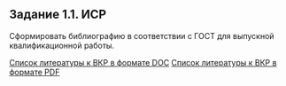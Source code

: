## Задание 1.1. ИСР 

Сформировать библиографию в соответствии с ГОСТ для выпускной квалификационной работы.


[Список литературы к ВКР в формате DOC](https://github.com/Bolzuka/preddiplomnaya_practice-master/blob/master/1.1/Литература.doc "Список литературы к ВКР в формате DOC")
[Список литературы к ВКР в формате PDF](https://github.com/Bolzuka/preddiplomnaya_practice-master/blob/master/1.1/Литература.pdf "Список литературы к ВКР в формате PDF")